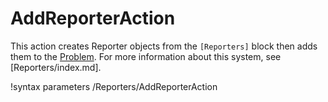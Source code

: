 # AddReporterAction

This action creates Reporter objects from the `[Reporters]` block then adds them to the
[Problem](syntax/Problem/index.md). For more information about this system, see
[Reporters/index.md].


!syntax parameters /Reporters/AddReporterAction
